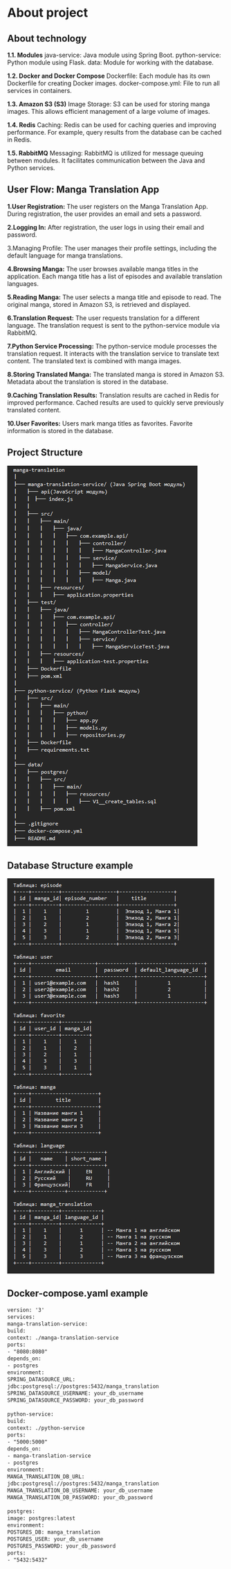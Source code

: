 # About project #

## About technology ##

**1.1. Modules**
java-service: Java module using Spring Boot.
python-service: Python module using Flask.
data: Module for working with the database.

**1.2. Docker and Docker Compose**
Dockerfile: Each module has its own Dockerfile for creating Docker images.
docker-compose.yml: File to run all services in containers.

**1.3. Amazon S3 (S3)**
Image Storage: S3 can be used for storing manga images. This allows efficient management of a large volume of images.

**1.4. Redis**
Caching: Redis can be used for caching queries and improving performance. For example, query results from the database can be cached in Redis.

**1.5. RabbitMQ**
Messaging: RabbitMQ is utilized for message queuing between modules. It facilitates communication between the Java and Python services.

## User Flow: Manga Translation App ##

**1.User Registration:**
The user registers on the Manga Translation App.
During registration, the user provides an email and sets a password.

**2.Logging In:**
After registration, the user logs in using their email and password.

3.Managing Profile:
The user manages their profile settings, including the default language for manga translations.

**4.Browsing Manga:**
The user browses available manga titles in the application.
Each manga title has a list of episodes and available translation languages.

**5.Reading Manga:**
The user selects a manga title and episode to read.
The original manga, stored in Amazon S3, is retrieved and displayed.

**6.Translation Request:**
The user requests translation for a different language.
The translation request is sent to the python-service module via RabbitMQ.

**7.Python Service Processing:**
The python-service module processes the translation request.
It interacts with the translation service to translate text content.
The translated text is combined with manga images.

**8.Storing Translated Manga:**
The translated manga is stored in Amazon S3.
Metadata about the translation is stored in the database.

**9.Caching Translation Results:**
Translation results are cached in Redis for improved performance.
Cached results are used to quickly serve previously translated content.

**10.User Favorites:**
Users mark manga titles as favorites.
Favorite information is stored in the database.


## Project Structure ##

![img.png](img.png)

## Database Structure example ##

![img_1.png](img_1.png)

## Docker-compose.yaml example ##

````
version: '3'
services:
manga-translation-service:
build:
context: ./manga-translation-service
ports:
- "8080:8080"
depends_on:
- postgres
environment:
SPRING_DATASOURCE_URL: jdbc:postgresql://postgres:5432/manga_translation
SPRING_DATASOURCE_USERNAME: your_db_username
SPRING_DATASOURCE_PASSWORD: your_db_password

python-service:
build:
context: ./python-service
ports:
- "5000:5000"
depends_on:
- manga-translation-service
- postgres
environment:
MANGA_TRANSLATION_DB_URL: jdbc:postgresql://postgres:5432/manga_translation
MANGA_TRANSLATION_DB_USERNAME: your_db_username
MANGA_TRANSLATION_DB_PASSWORD: your_db_password

postgres:
image: postgres:latest
environment:
POSTGRES_DB: manga_translation
POSTGRES_USER: your_db_username
POSTGRES_PASSWORD: your_db_password
ports:
- "5432:5432"


